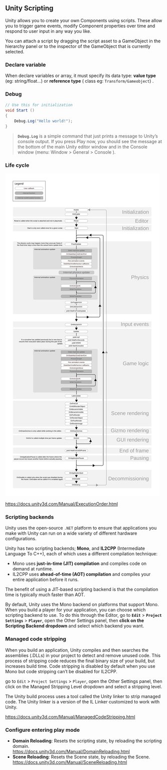 ## Unity Scripting

Unity allows you to create your own Components using scripts. These allow you to trigger game events, modify Component properties over time and respond to user input in any way you like.

You can attach a script by dragging the script asset to a GameObject in the hierarchy panel or to the inspector
 of the GameObject that is currently selected. 

### Declare variable 
When declare variables or array, it must specify its data type:   **value type** (eg: string/float…) or **reference type** ( class eg: `Transform/Gameobject`) .

### Debug
```cs
// Use this for initialization
void Start () 
{
    Debug.Log("Hello world!");
}
```

> **`Debug.Log`** is a simple command that just prints a message to Unity’s console output. If you press Play now, you should see the message at the bottom of the main Unity editor window and in the Console window (menu: Window > General > Console
).


### Life cycle
![](./monobehaviour_flowchart.svg)

https://docs.unity3d.com/Manual/ExecutionOrder.html

### Scripting backends
Unity uses the open-source `.NET` platform to ensure that applications you make with Unity can run on a wide variety of different hardware configurations.

Unity has two scripting backends; **Mono**, and **IL2CPP** (Intermediate Language To C++), each of which uses a different compilation technique:

- Mono uses **just-in-time (JIT) compilation** and compiles code on demand at runtime.
- IL2CPP uses **ahead-of-time (AOT) compilation** and compiles your entire application before it runs.

The benefit of using a JIT-based scripting backend is that the compilation time is typically much faster than AOT.

By default, Unity uses the Mono backend on platforms that support Mono. When you build a player for your application, you can choose which scripting backend to use. To do this through the Editor, go to **`Edit`** > **`Project Settings`** > **`Player`**, open the Other Settings panel, then **click on the Scripting Backend dropdown** and select which backend you want.

### Managed code stripping
When you build an application, Unity compiles and then searches the assemblies (.DLLs) in your project to detect and remove unused code. This process of stripping code reduces the final binary size of your build, but increases build time. Code stripping is disabled by default when you use Mono but code stripping can’t be disabled for IL2CPP. 

go to `Edit` > `Project Settings` > `Player`, open the Other Settings panel, then click on the Managed Stripping Level dropdown and select a stripping level.

The Unity build process uses a tool called the Unity linker to strip managed code. The Unity linker is a version of the IL Linker customized to work with Unity.

https://docs.unity3d.com/Manual/ManagedCodeStripping.html


### Configure entering play mode
- **Domain Reloading**: Resets the scripting state, by reloading the scripting domain. \
  https://docs.unity3d.com/Manual/DomainReloading.html
- **Scene Reloading**: Resets the Scene state, by reloading the Scene. \
  https://docs.unity3d.com/Manual/SceneReloading.html
  





